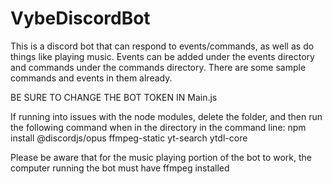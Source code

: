 # VybeDiscordBot
This is a discord bot that can respond to events/commands, as well as do things like playing music.  Events can be added under the events directory and commands under the commands directory. There are some sample commands and events in them already.

BE SURE TO CHANGE THE BOT TOKEN IN Main.js

If running into issues with the node modules, delete the folder, and then run the following command when in the directory in the command line:
npm install @discordjs/opus ffmpeg-static yt-search ytdl-core

Please be aware that for the music playing portion of the bot to work, the computer running the bot must have ffmpeg installed
